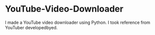 # YouTube-Video-Downloader
I made a YouTube video downloader using Python. I took reference from YouTuber developedbyed.

